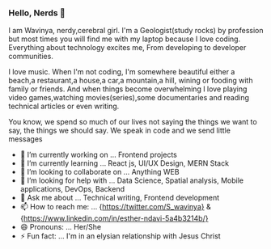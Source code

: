### Hello, Nerds 👋

I am Wavinya, nerdy,cerebral girl. I'm a Geologist(study rocks) by profession but most times you will find me with my laptop because I love coding. Everything about technology excites me, From developing to developer communities.

I love music. When I'm not coding, I'm somewhere beautiful either a beach,a restaurant,a house,a car,a mountain,a hill, wining or fooding with family or friends. And when things become overwhelming I love playing video games,watching movies(series),some documentaries and reading technical articles or even writing.



You know, we spend so much of our lives not saying the things we want to say, the things we should say. We speak in code and we send little messages



- 🔭 I’m currently working on ... Frontend projects
- 🌱 I’m currently learning ... React js, UI/UX Design, MERN Stack
- 👯 I’m looking to collaborate on ... Anything WEB
- 🤔 I’m looking for help with ... Data Science, Spatial analysis, Mobile applications, DevOps, Backend
- 💬 Ask me about ... Technical writing, Frontend development
- 📫 How to reach me: ... {https://twitter.com/S_wavinya} & {https://www.linkedin.com/in/esther-ndavi-5a4b3214b/}
- 😄 Pronouns: ... Her/She
- ⚡ Fun fact: ... I'm in an elysian relationship with Jesus Christ

